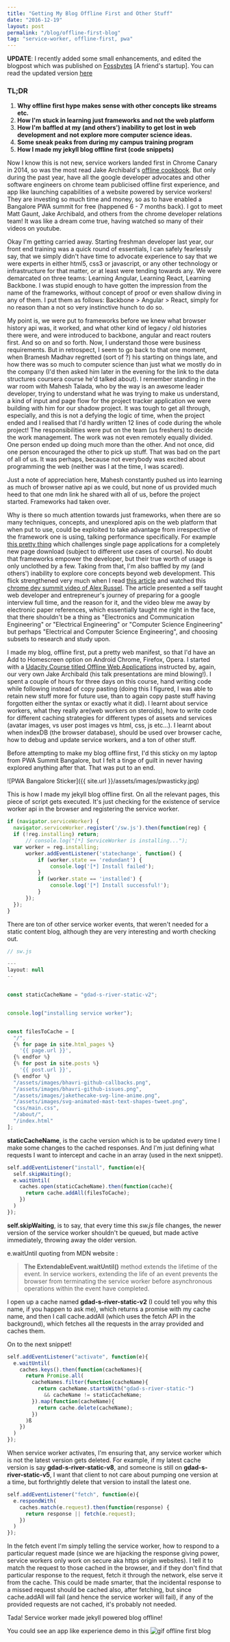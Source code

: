 ```yaml
---
title: "Getting My Blog Offline First and Other Stuff"
date: "2016-12-19"
layout: post
permalink: "/blog/offline-first-blog"
tag: "service-worker, offline-first, pwa"
---
```


**UPDATE**: I recently added some small enhancements, and edited the blogpost which was published on [Fossbytes](https://fossbytes.com) [A friend's startup]. You can read the updated version [here](https://fossbytes.com/get-jekyll-blog-work-offline/)

### **TL;DR**

1. **Why offline first hype makes sense with other concepts like streams etc.**
2. **How I'm stuck in learning just frameworks and not the web platform**
3. **How I'm baffled at my (and others') inability to get lost in web development and not explore more computer science ideas.**
4. **Some sneak peaks from during my campus training program**
5. **How I made my jekyll blog offline first (code snippets)**

Now I know this is not new, service workers landed first in Chrome Canary in 2014, so was the most read Jake Archibald's [offline cookbook](https://jakearchibald.com/2014/offline-cookbook/). But only during the past year, have all the google developer advocates and other software engineers on chrome team publicised offline first experience, and app like launching capabilities of a website powered by service workers! They are investing so much time and money, so as to have enabled a Bangalore PWA summit for free (happened 6 - 7 months back). I got to meet Matt Gaunt, Jake Archibald, and others from the chrome developer relations team! It was like a dream come true, having watched so many of their videos on youtube.

Okay I'm getting carried away. Starting freshman developer last year, our front end training was a quick round of essentials, I can safely fearlessly say, that we simply didn't have time to advocate experience to say that we were experts in either html5, css3 or javascript, or any other technology or infrastructure for that matter, or at least were tending towards any. We were demarcated on three teams: Learning Angular, Learning React, Learning Backbone. I was stupid enough to have gotten the impression from the name of the frameworks, without concept of proof or even shallow diving in any of them. I put them as follows: Backbone > Angular > React, simply for no reason than a not so very instinctive hunch to do so.

My point is, we were put to frameworks before we knew what browser history api was, it worked, and what other kind of legacy / old histories there were, and were introduced to backbone, angular and react routers first. And so on and so forth. Now, I understand those were business requirements. But in retrospect, I seem to go back to that one moment, when Bramesh Madhav regretted (sort of ?) his starting on things late, and how there was so much to computer science than just what we mostly do in the company (I'd then asked him later in the evening for the link to the data structures coursera course he'd talked about). I remember standing in the war room with Mahesh Talada, who by the way is an awesome leader developer, trying to understand what he was trying to make us understand, a kind of input and page flow for the project tracker application we were building with him for our shadow project. It was tough to get all through, especially, and this is not a defying the logic of time, when the project ended and I realised that I'd hardly written 12 lines of code during the whole project! The responsibilities were put on the team (us freshers) to decide the work management. The work was not even remotely equally divided. One person ended up doing much more than the other. And not once, did one person encouraged the other to pick up stuff. That was bad on the part of all of us. It was perhaps, because not everybody was excited about programming the web (neither was I at the time, I was scared).

Just a note of appreciation here, Mahesh constantly pushed us into learning as much of browser native api as we could, but none of us provided much heed to that one mdn link he shared with all of us, before the project started. Frameworks had taken over.

Why is there so much attention towards just frameworks, when there are so many techniques, concepts, and unexplored apis on the web platform that when put to use, could be exploited to take advantage from irrespective of the framework one is using, talking performance specifically. For example [this pretty thing](https://jakearchibald.com/2016/fun-hacks-faster-content/) which challenges single page applications for a completely new page download (subject to different use cases of course). No doubt that frameworks empower the developer, but their true worth of usage is only unclothed by a few. Taking from that, I'm also baffled by my (and others') inability to explore core concepts beyond web development. This flick strengthened very much when I read [this article](https://medium.freecodecamp.com/why-i-studied-full-time-for-8-months-for-a-google-interview-cc662ce9bb13#.1qygey3j1) and watched this [chrome dev summit video of Alex Russel](https://www.youtube.com/watch?v=4bZvq3nodf4). The article presented a self taught web developer and entrepreneur's journey of preparing for a google interview full time, and the reason for it, and the video blew me away by electronic paper references, which essentially taught me right in the face, that there shouldn't be a thing as "Electronics and Communication Engineering" or "Electrical Engineering" or "Computer Science Engineering" but perhaps "Electrical and Computer Science Engineering", and choosing subsets to research and study upon.

I made my blog, offline first, put a pretty web manifest, so that I'd have an Add to Homescreen option on Android Chrome, Firefox, Opera. I started with a [Udacity Course titled Offline Web Applications​](https://www.udacity.com/course/offline-web-applications--ud899) instructed by, again, our very own Jake Archibald (his talk presentations are mind blowing!). I spent a couple of hours for three days on this course, hand writing code while following instead of copy pasting (doing this I figured, I was able to retain new stuff more for future use, than to again copy paste stuff having forgotten either the syntax or exactly what it did). I learnt about service workers, what they really are(web workers on steroids), how to write code for different caching strategies for different types of assets and services (avatar images, vs user post images vs html, css, js etc...). I learnt about when indexDB (the browser database), should be used over browser cache, how to debug and update service workers, and a ton of other stuff.

Before attempting to make my blog offline first, I'd this sticky on my laptop from PWA Summit Bangalore, but I felt a tinge of guilt in never having explored anything after that. That was put to an end.

![PWA Bangalore Sticker]({{ site.url }}/assets/images/pwasticky.jpg)

This is how I made my jekyll blog offline first. On all the relevant pages, this piece of script gets executed. It's just checking for the existence of service worker api in the browser and registering the service worker.

```javascript
if (navigator.serviceWorker) {
  navigator.serviceWorker.register('/sw.js').then(function(reg) {
  if (!reg.installing) return;
      // console.log("[*] ServiceWorker is installing...");
  var worker = reg.installing;
      worker.addEventListener('statechange', function() {
          if (worker.state == 'redundant') {
              console.log('[*] Install failed');
          }
          if (worker.state == 'installed') {
              console.log('[*] Install successful!');
          }
      });
  });
}
```

There are ton of other service worker events, that weren't needed for a static content blog, although they are very interesting and worth checking out.


```javascript
// sw.js 

---
layout: null
--


const staticCacheName = "gdad-s-river-static-v2";


console.log("installing service worker");


const filesToCache = [
  "/",
  {% for page in site.html_pages %}
    '{{ page.url }}',
  {% endfor %}
  {% for post in site.posts %}
    '{{ post.url }}',
  {% endfor %}
  "/assets/images/bhavri-github-callbacks.png",
  "/assets/images/bhavri-github-issues.png",
  "/assets/images/jakethecake-svg-line-anime.png",
  "/assets/images/svg-animated-mast-text-shapes-tweet.png",
  "css/main.css",
  "/about/",
  "/index.html"
];
```

**staticCacheName**, is the cache version which is to be updated every time I make some changes to the cached responses. And I'm just defining what requests I want to intercept and cache in an array (used in the next snippet).

```javascript
self.addEventListener("install", function(e){
  self.skipWaiting();
  e.waitUntil(
    caches.open(staticCacheName).then(function(cache){
      return cache.addAll(filesToCache);
    })
  )
});
```

**self.skipWaiting**, is to say, that every time this *sw.js* file changes, the newer version of the service worker shouldn't be queued, but made active immediately, throwing away the older version.

e.waitUntil quoting from MDN website :

> **The ExtendableEvent.waitUntil()** method extends the lifetime of the event. In service workers, extending the life of an event prevents the browser from terminating the service worker before asynchronous operations within the event have completed.


I open up a cache named **gdad-s-river-static-v2** (I could tell you why this name, if you happen to ask me), which returns a promise with my cache name, and then I call cache.addAll (which uses the fetch API in the background), which fetches all the requests in the array provided and caches them.

On to the next snippet!

```javascript
self.addEventListener("activate", function(e){
  e.waitUntil(
    caches.keys().then(function(cacheNames){
      return Promise.all(
        cacheNames.filter(function(cacheName){
          return cacheName.startsWith("gdad-s-river-static-")
            && cacheName != staticCacheName;
        }).map(function(cacheName){
          return cache.delete(cacheName);
        })
      )ß
    })
  )
});
```

When service worker activates, I'm ensuring that, any service worker which is not the latest version gets deleted. For example, if my latest cache version is say **gdad-s-river-static-v8**, and someone is still on **gdad-s-river-static-v5**, I want that client to not care about pumping one version at a time, but forthrightly delete that version to install the latest one.

```javascript
self.addEventListener("fetch", function(e){
  e.respondWith(
    caches.match(e.request).then(function(response) {
      return response || fetch(e.request);
    })
  )
});
```

In the fetch event I'm simply telling the service worker, how to respond to a particular request made (since we are hijacking the response giving power, service workers only work on secure aka https origin websites). I tell it to match the request to those cached in the browser, and if they don't find that particular response to the request, fetch it through the network, else serve it from the cache. This could be made smarter, that the incidental response to a missed request should be cached also, after fetching, but since cache.addAll will fail (and hence the service worker will fail), if any of the provided requests are not cached, it's probably not needed.

Tada! Service worker made jekyll powered blog offline!

You could see an app like experience demo in this ![gif offline first blog](https://media.giphy.com/media/l4JyWeu74yyEFJDUI/source.gif)